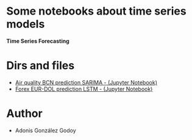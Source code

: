 # Some notebooks about time series models

**Time Series Forecasting**


# Dirs and files

- [Air quality BCN prediction SARIMA -  (Jupyter Notebook)](src/qair_time_serie.ipynb)
- [Forex EUR-DOL prediction LSTM -  (Jupyter Notebook)](src/time_serie_forex.ipynb)

# Author

- Adonis González Godoy